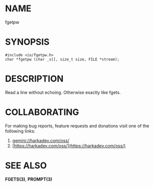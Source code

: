 # NAME

fgetpw

# SYNOPSIS


    #include <io/fgetpw.h>
    char *fgetpw (char _s[], size_t size, FILE *stream);

# DESCRIPTION

Read a line without echoing. Otherwise exactly like fgets.

# COLLABORATING

For making bug reports, feature requests and donations visit
one of the following links:

1. [gemini://harkadev.com/oss/](gemini://harkadev.com/oss/)
2. [https://harkadev.com/oss/](https://harkadev.com/oss/)

# SEE ALSO

**FGETS(3)**, **PROMPT(3)**
